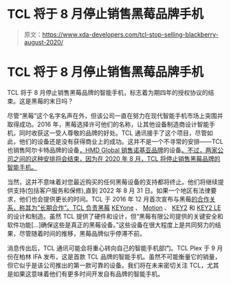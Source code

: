 # TCL 将于 8 月停止销售黑莓品牌手机

> 原文：<https://www.xda-developers.com/tcl-stop-selling-blackberry-august-2020/>

# TCL 将于 8 月停止销售黑莓品牌手机

TCL 将于 8 月停止销售黑莓品牌的智能手机，标志着为期四年的授权协议的结束。这是黑莓的末日吗？

尽管“黑莓”这个名字名声在外，但该公司一直在努力在现代智能手机市场上突围并取得成功。2016 年，黑莓选择许可他们的名称，让其他设备制造商设计智能手机，同时收获这一受人尊敬的品牌的好处。TCL 通讯接手了这个项目，尽管如此，他们的设备还是没有获得商业上的成功。这并不是一个不寻常的安排——TCL 也销售阿尔卡特品牌的设备[，HMD Global 销售诺基亚品牌](https://www.xda-developers.com/tcl-unveils-the-mid-range-plex-with-triple-cameras-new-alcatel-devices/)的设备[。不过，两家公司之间的这种安排将会结束，因为在 2020 年 8 月，TCL 将停止销售黑莓品牌的智能手机。](https://www.xda-developers.com/nokia-2-3-launches-android-one-based-android-9-pie-microusb-port/)

当然，这并不意味着对您最近购买的任何黑莓设备的支持都将终止。他们将继续提供支持(包括客户服务和保修),直到 2022 年 8 月 31 日。如果一个地区有法律要求，他们也会提供更长的时间。TCL 于 2016 年 12 月首次宣布与黑莓[的合作关系，称其为“长期合作”。TCL 负责黑莓](https://www.xda-developers.com/blackberry-announces-a-long-term-licensing-agreement-with-tcl/) [KEYone](https://www.xda-developers.com/opinion-the-blackberry-keyone-is-not-for-you-or-me-and-that-makes-it-a-great-blackberry/) 、 [Motion](https://www.xda-developers.com/tcl-keyboard-phones-2018-blackberry-motion-keyone-bronze-edition/) 、 [KEY2](https://www.xda-developers.com/blackberry-key2-backlit-hardware-keyboard/) 和 [KEY2 LE](https://www.xda-developers.com/blackberry-key2-le-specs-pics-pricing-availability/) 的设计和制造。虽然 TCL 提供了硬件和设计，但“黑莓有限公司提供的关键安全和软件功能[...]确保这些是真正的黑莓设备。”这些设备在很大程度上是共同努力的结果，尽管随着时间的推移，黑莓品牌似乎停滞不前。

消息传出后，TCL 通讯可能会将重心转向自己的智能手机部门。TCL Plex 于 9 月份在柏林 IFA 发布，这是首款 TCL 品牌的智能手机。虽然不可能衡量它的销量，但它似乎是该公司推出的第一款可靠的设备。我们将在未来密切关注 TCL，尤其是如果这意味着他们有更多时间开发自有品牌的智能手机。